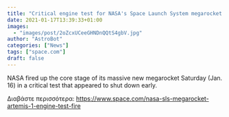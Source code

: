 ```yaml
---
title: "Critical engine test for NASA's Space Launch System megarocket shuts down earlier than planned"
date: 2021-01-17T13:39:33+01:00
images:
  - "images/post/2oZcxUCeeGHNDnQQtS4gbV.jpg"
author: "AstroBot"
categories: ["News"]
tags: ["space.com"]
draft: false
---
```


NASA fired up the core stage of its massive new megarocket Saturday (Jan. 16) in a critical test that appeared to shut down early. 

Διαβάστε περισσότερα: https://www.space.com/nasa-sls-megarocket-artemis-1-engine-test-fire
